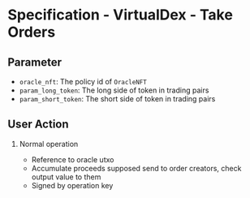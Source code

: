 # Specification - VirtualDex - Take Orders

## Parameter

- `oracle_nft`: The policy id of `OracleNFT`
- `param_long_token`: The long side of token in trading pairs
- `param_short_token`: The short side of token in trading pairs

## User Action

1. Normal operation

   - Reference to oracle utxo
   - Accumulate proceeds supposed send to order creators, check output value to them
   - Signed by operation key
